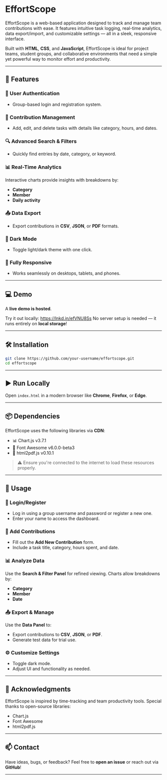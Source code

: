 # EffortScope

EffortScope is a web-based application designed to track and manage team contributions with ease. It features intuitive task logging, real-time analytics, data export/import, and customizable settings — all in a sleek, responsive interface.

Built with **HTML**, **CSS**, and **JavaScript**, EffortScope is ideal for project teams, student groups, and collaborative environments that need a simple yet powerful way to monitor effort and productivity.

---

## 🚀 Features

### 🔐 User Authentication

* Group-based login and registration system.

### 📝 Contribution Management

* Add, edit, and delete tasks with details like category, hours, and dates.

### 🔍 Advanced Search & Filters

* Quickly find entries by date, category, or keyword.

### 📊 Real-Time Analytics

Interactive charts provide insights with breakdowns by:

* **Category**
* **Member**
* **Daily activity**

### 📤 Data Export

* Export contributions in **CSV**, **JSON**, or **PDF** formats.

### 🌙 Dark Mode

* Toggle light/dark theme with one click.

### 📱 Fully Responsive

* Works seamlessly on desktops, tablets, and phones.

---

## 💻 Demo

A **live demo is hosted**.

Try it out locally:
https://lnkd.in/efVNU8Ss
No server setup is needed — it runs entirely on **local storage**!

---

## 🛠️ Installation

```bash
git clone https://github.com/your-username/effortscope.git
cd effortscope
```

---

## ▶️ Run Locally

Open `index.html` in a modern browser like **Chrome**, **Firefox**, or **Edge**.

---

## 📦 Dependencies

EffortScope uses the following libraries via **CDN**:

* 📊 Chart.js v3.7.1
* 🎨 Font Awesome v6.0.0-beta3
* 📄 html2pdf.js v0.10.1

> ⚠️ Ensure you're connected to the internet to load these resources properly.

---

## 👥 Usage

### 🔐 Login/Register

* Log in using a group username and password or register a new one.
* Enter your name to access the dashboard.

### 📝 Add Contributions

* Fill out the **Add New Contribution** form.
* Include a task title, category, hours spent, and date.

### 📊 Analyze Data

Use the **Search & Filter Panel** for refined viewing.
Charts allow breakdowns by:

* **Category**
* **Member**
* **Date**

### 📤 Export & Manage

Use the **Data Panel** to:

* Export contributions to **CSV**, **JSON**, or **PDF**.
* Generate test data for trial use.

### ⚙️ Customize Settings

* Toggle dark mode.
* Adjust UI and functionality as needed.

---

## 🙏 Acknowledgments

EffortScope is inspired by time-tracking and team productivity tools.
Special thanks to open-source libraries:

* Chart.js
* Font Awesome
* html2pdf.js

---

## 📫 Contact

Have ideas, bugs, or feedback?
Feel free to **open an issue** or reach out via **GitHub**!

---

